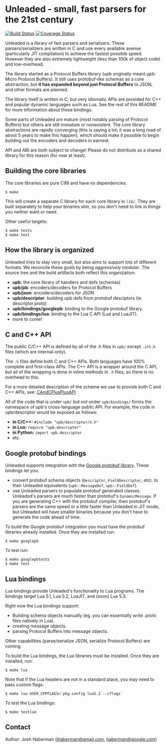 
# Unleaded - small, fast parsers for the 21st century

[![Build Status](https://travis-ci.org/google/upb.svg?branch=master)](https://travis-ci.org/google/upb)
[![Coverage Status](https://img.shields.io/coveralls/google/upb.svg)](https://coveralls.io/r/google/upb?branch=master)

Unleaded is a library of fast parsers and serializers.  These
parsers/serializers are written in C and use every available
avenue (particularly JIT compilation) to achieve the fastest
possible speed.  However they are also extremely lightweight
(less than 100k of object code) and low-overhead.

The library started as a Protocol Buffers library (upb originally
meant μpb: Micro Protocol Buffers).  It still uses
protobuf-like schemas as a core abstraction, but **it has expanded
beyond just Protocol Buffers** to JSON, and other formats are
planned.

The library itself is written in C, but very idiomatic APIs
are provided for C++ and popular dynamic languages such as
Lua.  See the rest of this README for more information about
these bindings.

Some parts of Unleaded are mature (most notably parsing of
Protocol Buffers) but others are still immature or nonexistent.
The core library abstractions are rapidly converging (this
is saying a lot; it was a long road of about 5 years to make
this happen), which should make it possible to begin building
out the encoders and decoders in earnest.

API and ABI are both subject to change!  Please do not distribute
as a shared library for this reason (for now at least).

## Building the core libraries

The core libraries are pure C99 and have no dependencies.

    $ make

This will create a separate C library for each core library
in `lib/`.  They are built separately to help your binaries
slim, so you don't need to link in things you neither want
or need.

Other useful targets:

    $ make tests
    $ make test

## How the library is organized

Unleaded tries to stay very small, but also aims to support
lots of different formats.  We reconcile these goals by
being *aggressively modular*.  The source tree and the build
artifacts both reflect this organization:

* **upb**: the core library of handlers and defs (schemas)
* **upb/pb**: encoders/decoders for Protocol Buffers
* **upb/json**: encoders/decoders for JSON
* **upb/descriptor**: building upb defs from protobuf desciptors
  (ie. descriptor.proto)
* **upb/bindings/googlepb**: binding to the Google protobuf
  library.
* **upb/bindings/lua**: binding to the Lua C API (Lua and LuaJIT).
* more to come!

## C and C++ API

The public C/C++ API is defined by all of the .h files in
`upb/` except `.int.h` files (which are internal-only).

The `.h` files define both C and C++ APIs.  Both languages
have 100% complete and first-class APIs.  The C++ API is a
wrapper around the C API, but all of the wrapping is done in
inline methods in `.h` files, so there is no overhead to
this.

For a more detailed description of the scheme we use to
provide both C and C++ APIs, see:
[CAndCPlusPlusAPI](https://github.com/google/upb/wiki/CAndCPlusPlusAPI).

All of the code that is under `upb/` but *not* under
`upb/bindings/` forms the namespace of upb's cross-language
public API.  For example, the code in upb/descriptor would
be exposed as follows:

  * **in C/C++:** `#include "upb/descriptor/X.h"`
  * **in Lua:** `require "upb.descriptor"`
  * **in Python:** `import upb.descriptor`
  * etc.

## Google protobuf bindings

Unleaded supports integration with the
[Google protobuf library](https://github.com/google/protobuf).
These bindings let you:

* convert protobuf schema objects (`Descriptor`, `FieldDescriptor`, etc).
  to their Unleaded equivalents (`upb::MessageDef`, `upb::FieldDef`).
* use Unleaded parsers to populate protobuf generated classes.
  Unleaded's parsers are much faster than protobuf's `DynamicMessage`.
  If you are generating C++ with the protobuf compiler, then protobuf's
  parsers are the same speed or a little faster than Unleaded in JIT
  mode, but Unleaded will have smaller binaries because you don't
  have to generate the code ahead of time.

To build the Google protobuf integration you must have the protobuf
libraries already installed.  Once they are installed run:

    $ make googlepb

To test run:

    $ make googlepbtests
    $ make test

## Lua bindings

Lua bindings provide Unleaded's functionality to Lua programs.
The bindings target Lua 5.1, Lua 5.2, LuaJIT, and (soon) Lua 5.3.

Right now the Lua bindings support:

* Building schema objects manually (eg. you can essentially write
  .proto files natively in Lua).
* creating message objects.
* parsing Protocol Buffers into message objects.

Other capabilities (parse/serialize JSON, serialize Protocol Buffers)
are coming.

To build the Lua bindings, the Lua libraries must be installed.  Once
they are installed, run:

    $ make lua

Note that if the Lua headers are not in a standard place, you may
need to pass custom flags:

    $ make lua USER_CPPFLAGS=`pkg-config lua5.2 --cflags`

To test the Lua bindings:

    $ make testlua

## Contact

Author: Josh Haberman ([jhaberman@gmail.com](mailto:jhaberman@gmail.com),
[haberman@google.com](mailto:haberman@google.com))
